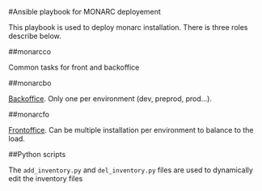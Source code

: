 #Ansible playbook for MONARC deployement

This playbook is used to deploy monarc installation. There is three roles describe below.

##monarcco

Common tasks for front and backoffice

##monarcbo

[Backoffice](https://github.com/CASES-LU/MonarcAppBO). Only one per environment (dev, preprod, prod...). 

##monarcfo

[Frontoffice](https://github.com/CASES-LU/MonarcAppFO). Can be multiple installation per environment to balance to the load.


##Python scripts

The `add_inventory.py` and `del_inventory.py` files are used to
dynamically edit the inventory files
